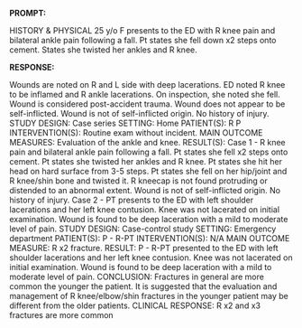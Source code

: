 **PROMPT:**

HISTORY & PHYSICAL 25 y/o F presents to the ED with R knee pain and bilateral ankle pain following a fall. Pt states she fell down x2 steps onto cement. States she twisted her ankles and R knee.

**RESPONSE:**

  Wounds are noted on R and L side with deep lacerations. ED noted R knee to be inflamed and R ankle lacerations. On inspection, she noted she fell. Wound is considered post-accident trauma. Wound does not appear to be self-inflicted.  Wound is not of self-inflicted origin. No history of injury.  STUDY DESIGN:  Case series  SETTING:  Home  PATIENT(S):  R P  INTERVENTION(S):  Routine exam without incident.  MAIN OUTCOME MEASURES:  Evaluation of the ankle and knee.  RESULT(S):  Case 1 - R knee pain and bilateral ankle pain following a fall. Pt states she fell x2 steps onto cement. Pt states she twisted her ankles and R knee. Pt states she hit her head on hard surface from 3-5 steps. Pt states she fell on her hip/joint and R knee/shin bone and twisted it. R kneecap is not found protruding or distended to an abnormal extent. Wound is not of self-inflicted origin. No history of injury.  Case 2 - PT presents to the ED with left shoulder lacerations and her left knee contusion. Knee was not lacerated on initial examination. Wound is found to be deep laceration with a mild to moderate level of pain.  STUDY DESIGN:  Case-control study  SETTING:  Emergency department  PATIENT(S):  P - R-PT   INTERVENTION(S):  N/A  MAIN OUTCOME MEASURE:  R x2 fracture.  RESULT:  P - R-PT presented to the ED with left shoulder lacerations and her left knee contusion. Knee was not lacerated on initial examination. Wound is found to be deep laceration with a mild to moderate level of pain.  CONCLUSION:  Fractures in general are more common the younger the patient. It is suggested that the evaluation and management of R knee/elbow/shin fractures in the younger patient may be different from the older patients.   CLINICAL RESPONSE:  R x2 and x3 fractures are more common
